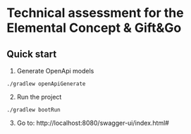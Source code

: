 # Technical assessment for the Elemental Concept & Gift&Go
## Quick start
1. Generate OpenApi models
```
./gradlew openApiGenerate
```
2. Run the project
```
./gradlew bootRun
```
3. Go to: http://localhost:8080/swagger-ui/index.html#


